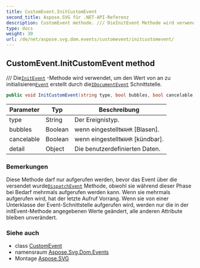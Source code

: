 ```yaml
---
title: CustomEvent.InitCustomEvent
second_title: Aspose.SVG für .NET-API-Referenz
description: CustomEvent methode. /// DieInitEvent Methode wird verwendet um den Wert von an zu initialisierenEvent erstellt durch dieIDocumentEvent Schnittstelle.
type: docs
weight: 30
url: /de/net/aspose.svg.dom.events/customevent/initcustomevent/
---
```

## CustomEvent.InitCustomEvent method

/// Die[`InitEvent`](../../event/initevent/) -Methode wird verwendet, um den Wert von an zu initialisieren[`Event`](../../event/) erstellt durch die[`IDocumentEvent`](../../idocumentevent/) Schnittstelle.

```csharp
public void InitCustomEvent(string type, bool bubbles, bool cancelable, object detail)
```

| Parameter | Typ | Beschreibung |
| --- | --- | --- |
| type | String | Der Ereignistyp. |
| bubbles | Boolean | wenn eingestellt`WAHR` [Blasen]. |
| cancelable | Boolean | wenn eingestellt`WAHR` [kündbar]. |
| detail | Object | Die benutzerdefinierten Daten. |

### Bemerkungen

Diese Methode darf nur aufgerufen werden, bevor das Event über die versendet wurde[`DispatchEvent`](../../ieventtarget/dispatchevent/) Methode, obwohl sie während dieser Phase bei Bedarf mehrmals aufgerufen werden kann. Wenn sie mehrmals aufgerufen wird, hat der letzte Aufruf Vorrang. Wenn sie von einer Unterklasse der Event-Schnittstelle aufgerufen wird, werden nur die in der initEvent-Methode angegebenen Werte geändert, alle anderen Attribute bleiben unverändert.

### Siehe auch

* class [CustomEvent](../)
* namensraum [Aspose.Svg.Dom.Events](../../customevent/)
* Montage [Aspose.SVG](../../../)


